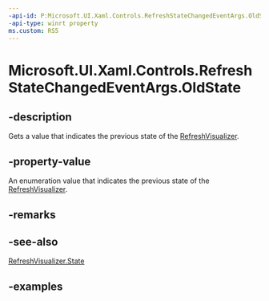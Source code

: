 ```yaml
---
-api-id: P:Microsoft.UI.Xaml.Controls.RefreshStateChangedEventArgs.OldState
-api-type: winrt property
ms.custom: RS5
---
```

<!-- Property syntax.
public RefreshVisualizerState OldState { get; }
-->

# Microsoft.UI.Xaml.Controls.RefreshStateChangedEventArgs.OldState


## -description

Gets a value that indicates the previous state of the [RefreshVisualizer](refreshvisualizer.md).


## -property-value

An enumeration value that indicates the previous state of the [RefreshVisualizer](refreshvisualizer.md).


## -remarks


## -see-also

[RefreshVisualizer.State](refreshvisualizer_state.md)


## -examples



